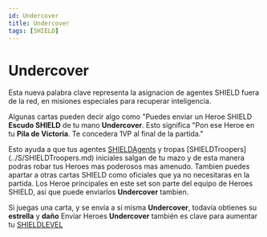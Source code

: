 ```yaml
---
id: Undercover
title: Undercover
tags: [SHIELD]
---
```


# Undercover

Esta nueva palabra clave representa la asignacion de agentes SHIELD fuera de la red, en misiones especiales para recuperar inteligencia.

Algunas cartas pueden decir algo como "Puedes enviar un Heroe SHIELD **Escudo SHIELD** de tu mano **Undercover**. Esto significa "Pon ese Heroe en tu **Pila de Victoria**. Te concedera 1VP al final de la partida."

Esto ayuda a que tus agentes [SHIELDAgents](../S/SHIELDAgents.md) y tropas [SHIELDTroopers] (../S/SHIELDTroopers.md) iniciales salgan de tu mazo y de esta manera podras robar tus Heroes mas poderosos mas amenudo. Tambien puedes apartar a otras cartas SHIELD como oficiales que ya no necesitaras en la partida. Los Heroe principales en este set son parte del equipo de Heroes SHIELD, asi que puede enviarlos **Undercover** tambien.

Si juegas una carta, y se envía a sí misma **Undercover**, todavía obtienes su **estrella** y **daño**
Envíar Heroes **Undercover** también es clave para aumentar tu [SHIELDLEVEL](../S/SHIELDLevel.md)


